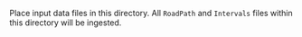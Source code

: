 Place input data files in this directory. All `RoadPath` and `Intervals` files within this directory will be ingested.
